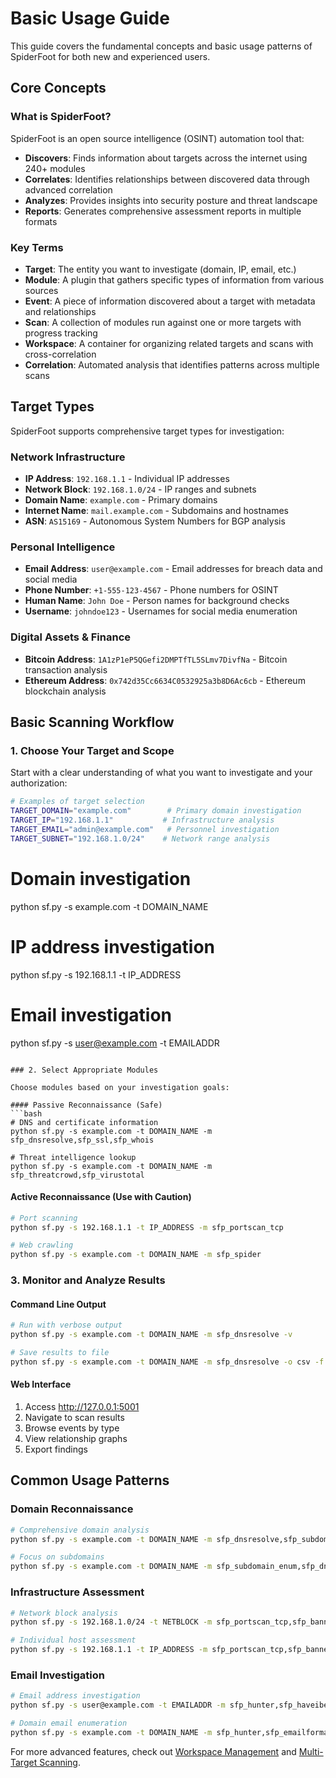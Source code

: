 # Basic Usage Guide

This guide covers the fundamental concepts and basic usage patterns of SpiderFoot for both new and experienced users.

## Core Concepts

### What is SpiderFoot?

SpiderFoot is an open source intelligence (OSINT) automation tool that:
- **Discovers**: Finds information about targets across the internet using 240+ modules
- **Correlates**: Identifies relationships between discovered data through advanced correlation
- **Analyzes**: Provides insights into security posture and threat landscape
- **Reports**: Generates comprehensive assessment reports in multiple formats

### Key Terms

- **Target**: The entity you want to investigate (domain, IP, email, etc.)
- **Module**: A plugin that gathers specific types of information from various sources
- **Event**: A piece of information discovered about a target with metadata and relationships
- **Scan**: A collection of modules run against one or more targets with progress tracking
- **Workspace**: A container for organizing related targets and scans with cross-correlation
- **Correlation**: Automated analysis that identifies patterns across multiple scans

## Target Types

SpiderFoot supports comprehensive target types for investigation:

### Network Infrastructure
- **IP Address**: `192.168.1.1` - Individual IP addresses
- **Network Block**: `192.168.1.0/24` - IP ranges and subnets
- **Domain Name**: `example.com` - Primary domains
- **Internet Name**: `mail.example.com` - Subdomains and hostnames
- **ASN**: `AS15169` - Autonomous System Numbers for BGP analysis

### Personal Intelligence
- **Email Address**: `user@example.com` - Email addresses for breach data and social media
- **Phone Number**: `+1-555-123-4567` - Phone numbers for OSINT
- **Human Name**: `John Doe` - Person names for background checks
- **Username**: `johndoe123` - Usernames for social media enumeration

### Digital Assets & Finance
- **Bitcoin Address**: `1A1zP1eP5QGefi2DMPTfTL5SLmv7DivfNa` - Bitcoin transaction analysis
- **Ethereum Address**: `0x742d35Cc6634C0532925a3b8D6Ac6cb` - Ethereum blockchain analysis

## Basic Scanning Workflow

### 1. Choose Your Target and Scope

Start with a clear understanding of what you want to investigate and your authorization:

```bash
# Examples of target selection
TARGET_DOMAIN="example.com"        # Primary domain investigation
TARGET_IP="192.168.1.1"           # Infrastructure analysis
TARGET_EMAIL="admin@example.com"   # Personnel investigation
TARGET_SUBNET="192.168.1.0/24"    # Network range analysis
```
# Domain investigation
python sf.py -s example.com -t DOMAIN_NAME

# IP address investigation  
python sf.py -s 192.168.1.1 -t IP_ADDRESS

# Email investigation
python sf.py -s user@example.com -t EMAILADDR
```

### 2. Select Appropriate Modules

Choose modules based on your investigation goals:

#### Passive Reconnaissance (Safe)
```bash
# DNS and certificate information
python sf.py -s example.com -t DOMAIN_NAME -m sfp_dnsresolve,sfp_ssl,sfp_whois

# Threat intelligence lookup
python sf.py -s example.com -t DOMAIN_NAME -m sfp_threatcrowd,sfp_virustotal
```

#### Active Reconnaissance (Use with Caution)
```bash
# Port scanning
python sf.py -s 192.168.1.1 -t IP_ADDRESS -m sfp_portscan_tcp

# Web crawling
python sf.py -s example.com -t DOMAIN_NAME -m sfp_spider
```

### 3. Monitor and Analyze Results

#### Command Line Output
```bash
# Run with verbose output
python sf.py -s example.com -t DOMAIN_NAME -m sfp_dnsresolve -v

# Save results to file
python sf.py -s example.com -t DOMAIN_NAME -m sfp_dnsresolve -o csv -f results.csv
```

#### Web Interface
1. Access http://127.0.0.1:5001
2. Navigate to scan results
3. Browse events by type
4. View relationship graphs
5. Export findings

## Common Usage Patterns

### Domain Reconnaissance

```bash
# Comprehensive domain analysis
python sf.py -s example.com -t DOMAIN_NAME -m sfp_dnsresolve,sfp_subdomain_enum,sfp_ssl,sfp_whois,sfp_threatcrowd

# Focus on subdomains
python sf.py -s example.com -t DOMAIN_NAME -m sfp_subdomain_enum,sfp_dnsresolve,sfp_ssl
```

### Infrastructure Assessment

```bash
# Network block analysis
python sf.py -s 192.168.1.0/24 -t NETBLOCK -m sfp_portscan_tcp,sfp_banner,sfp_ssl

# Individual host assessment
python sf.py -s 192.168.1.1 -t IP_ADDRESS -m sfp_portscan_tcp,sfp_banner,sfp_whois,sfp_threatcrowd
```

### Email Investigation

```bash
# Email address investigation
python sf.py -s user@example.com -t EMAILADDR -m sfp_hunter,sfp_haveibeen,sfp_emailrep

# Domain email enumeration
python sf.py -s example.com -t DOMAIN_NAME -m sfp_hunter,sfp_emailformat
```

For more advanced features, check out [Workspace Management](WORKSPACE_INTEGRATION_COMPLETE.md) and [Multi-Target Scanning](workflow/multi_target_scanning.md).
